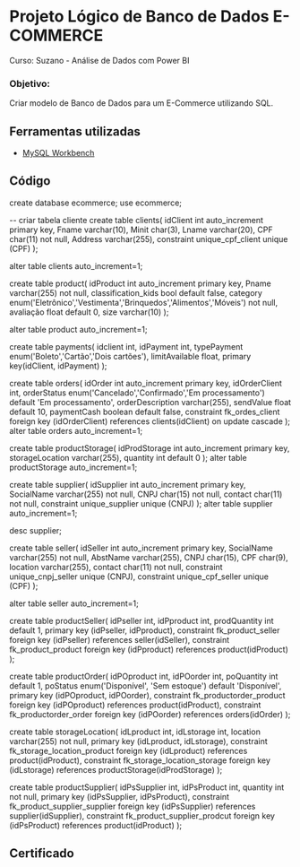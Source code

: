 # Projeto Lógico de Banco de Dados E-COMMERCE

Curso: Suzano - Análise de Dados com Power BI

### Objetivo:

Criar modelo de Banco de Dados para um E-Commerce utilizando SQL.

## Ferramentas utilizadas

- [MySQL Workbench](https://www.mysql.com/products/workbench/)

## Código

create database ecommerce;
use ecommerce;

-- criar tabela cliente
create table clients(
		idClient int auto_increment primary key,
        Fname varchar(10),
        Minit char(3),
        Lname varchar(20),
        CPF char(11) not null,
        Address varchar(255),
        constraint unique_cpf_client unique (CPF)
);

alter table clients auto_increment=1;

create table product(
		idProduct int auto_increment primary key,
        Pname varchar(255) not null,
        classification_kids bool default false,
        category enum('Eletrônico','Vestimenta','Brinquedos','Alimentos','Móveis') not null,
        avaliação float default 0,
        size varchar(10)
);

alter table product auto_increment=1;

create table payments(
	idclient int,
    idPayment int,
    typePayment enum('Boleto','Cartão','Dois cartões'),
    limitAvailable float,
    primary key(idClient, idPayment)
);

create table orders(
	idOrder int auto_increment primary key,
    idOrderClient int,
    orderStatus enum('Cancelado','Confirmado','Em processamento') default 'Em processamento',
    orderDescription varchar(255),
    sendValue float default 10,
    paymentCash boolean default false, 
    constraint fk_ordes_client foreign key (idOrderClient) references clients(idClient)
			on update cascade
);
alter table orders auto_increment=1;


create table productStorage(
	idProdStorage int auto_increment primary key,
    storageLocation varchar(255),
    quantity int default 0
);
alter table productStorage auto_increment=1;

create table supplier(
	idSupplier int auto_increment primary key,
    SocialName varchar(255) not null,
    CNPJ char(15) not null,
    contact char(11) not null,
    constraint unique_supplier unique (CNPJ)
);
alter table supplier auto_increment=1;

desc supplier;

create table seller(
	idSeller int auto_increment primary key,
    SocialName varchar(255) not null,
    AbstName varchar(255),
    CNPJ char(15),
    CPF char(9),
    location varchar(255),
    contact char(11) not null,
    constraint unique_cnpj_seller unique (CNPJ),
    constraint unique_cpf_seller unique (CPF)
);

alter table seller auto_increment=1;

create table productSeller(
	idPseller int,
    idPproduct int,
    prodQuantity int default 1,
    primary key (idPseller, idPproduct),
    constraint fk_product_seller foreign key (idPseller) references seller(idSeller),
    constraint fk_product_product foreign key (idPproduct) references product(idProduct)
);

create table productOrder(
	idPOproduct int,
    idPOorder int,
    poQuantity int default 1,
    poStatus enum('Disponível', 'Sem estoque') default 'Disponível',
    primary key (idPOproduct, idPOorder),
    constraint fk_productorder_product foreign key (idPOproduct) references product(idProduct),
    constraint fk_productorder_order foreign key (idPOorder) references orders(idOrder)
);

create table storageLocation(
	idLproduct int,
    idLstorage int,
    location varchar(255) not null,
    primary key (idLproduct, idLstorage),
    constraint fk_storage_location_product foreign key (idLproduct) references product(idProduct),
    constraint fk_storage_location_storage foreign key (idLstorage) references productStorage(idProdStorage)
);

create table productSupplier(
	idPsSupplier int,
    idPsProduct int,
    quantity int not null,
    primary key (idPsSupplier, idPsProduct),
    constraint fk_product_supplier_supplier foreign key (idPsSupplier) references supplier(idSupplier),
    constraint fk_product_supplier_prodcut foreign key (idPsProduct) references product(idProduct)
);

## Certificado

